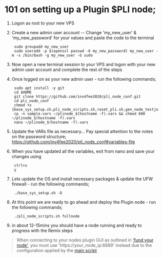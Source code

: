 # 101 on setting up a Plugin $PLI node;

1. Logon as root to your new VPS


2. Create a new admin user account
-- Change 'my_new_user' & 'my_new_password' for your values and paste the code to the terminal
        
        sudo groupadd my_new_user
        sudo useradd -p $(openssl passwd -6 my_new_password) my_new_user -m -s /bin/bash -g my_new_user -G sudo

3. Now open a new terminal session to your VPS and logon with your new admin user account and complete the rest of the steps


4. Once logged on as your new admin user - run the following commands;

        sudo apt install -y git
        cd $HOME
        git clone https://github.com/inv4fee2020/pli_node_conf.git
        cd pli_node_conf
        chmod +x {base_sys_setup.sh,pli_node_scripts.sh,reset_pli.sh,gen_node_testjob.sh}
        cp -n sample.vars ~/plinode_$(hostname -f).vars && chmod 600 ~/plinode_$(hostname -f).vars
        nano ~/plinode_$(hostname -f).vars


5. Update the VARs file as necessary... Pay special attention to the notes on the password structure;
        https://github.com/inv4fee2020/pli_node_conf#variables-file


6. When you have updated all the variables, exit from nano and save your changes using

        ctrl+x
        y


7. Lets update the OS and install necessary packages & update the UFW firewall - run the following commands;

        ./base_sys_setup.sh -D


8. At this point we are ready to go ahead and deploy the Plugin node - run the following commands;

        ./pli_node_scripts.sh fullnode


9. in about 12-15mins you should have a node running and ready to progress with the Remix steps

> When connecting to your nodes plugin GUI as outlined in ['fund your node'](https://docs.goplugin.co/plugin-installations/fund-your-node), you must use 'https://your_node_ip:6689' instead due to the configuration applied by the [main script](https://github.com/inv4fee2020/pli_node_conf#main-script-actions)
